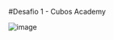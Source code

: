 #Desafio 1 - Cubos Academy

![image](https://github.com/CristianAnd/eFront/assets/61318221/52de9adc-3a91-4391-bce5-e6a5d16998a8)

